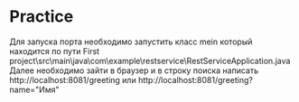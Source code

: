 # Practice
Для запуска порта необходимо запустить класс mein который находится по пути
First project\src\main\java\com\example\restservice\RestServiceApplication.java
Далее необходимо зайти в браузер и в строку поиска написать
http://localhost:8081/greeting
или 
http://localhost:8081/greeting?name="Имя"
